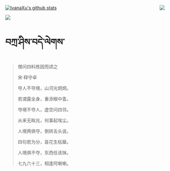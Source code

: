 [![IvanaXu's github stats](https://github-readme-stats.vercel.app/api?username=IvanaXu&show_icons=true&theme=vue-dark)](https://github.com/anuraghazra/github-readme-stats)
<img align="right" src="https://github-readme-stats.vercel.app/api/top-langs/?username=IvanaXu&langs_count=3&theme=graywhite" />

[![](https://github-readme-stats.vercel.app/api/wakatime?username=IvanaXu&layout=compact&langs_count=6&hide_title=True&theme=vue-dark)](https://github.com/IvanaXu)
# བཀྲ་ཤིས་བདེ་ལེགས་
> 僧问四料拣因而颂之
>
> 宋·释守卓
>
> 夺人不夺境，山河光炯炯。
> 
> 若谓露全身，重添眼中眚。
> 
> 夺境不夺人，虚空问四邻。
> 
> 从来无眹兆，何事起埃尘。
> 
> 人境两俱夺，倒转舌头说。
> 
> 四句若为分，昙花生枯蘖。
> 
> 人境俱不夺，东西任该抹。
> 
> 七九六十三，相逢阿喇喇。
